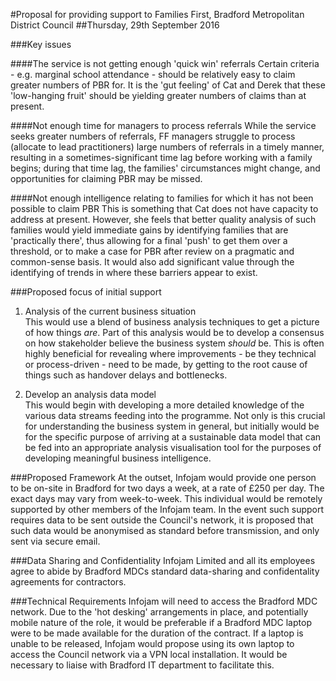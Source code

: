 #Proposal for providing support to Families First, Bradford Metropolitan District Council
##Thursday, 29th September 2016

###Key issues

####The service is not getting enough 'quick win' referrals
Certain criteria - e.g. marginal school attendance - should be relatively easy to claim greater numbers of PBR for.  It is the 'gut feeling' of Cat and Derek that these 'low-hanging fruit' should be yielding greater numbers of claims than at present.  </br>

####Not enough time for managers to process referrals
While the service seeks greater numbers of referrals, FF managers struggle to process (allocate to lead practitioners) large numbers of referrals in a timely manner, resulting in a sometimes-significant time lag before working with a family begins; during that time lag, the families' circumstances might change, and opportunities for claiming PBR may be missed.</br>

####Not enough intelligence relating to families for which it has not been possible to claim PBR
This is something that Cat does not have capacity to address at present.  However, she feels that better quality analysis of such families would yield immediate gains by identifying families that are 'practically there', thus allowing for a final 'push' to get them over a threshold, or to make a case for PBR after review on a pragmatic and common-sense basis.  It would also add significant value through the identifying of trends in where these barriers appear to exist.</br>

###Proposed focus of initial support

1. Analysis of the current business situation </br>
This would use a blend of business analysis techniques to get a picture of how things *are*.  Part of this analysis would be to develop a consensus on how stakeholder believe the business system *should* be.  This is often highly beneficial for revealing where improvements - be they technical or process-driven - need to be made, by getting to the root cause of things such as handover delays and bottlenecks.

2. Develop an analysis data model </br>
This would begin with developing a more detailed knowledge of the various data streams feeding into the programme.  Not only is this crucial for understanding the business system in general, but initially would be for the specific purpose of arriving at a sustainable data model that can be fed into an appropriate analysis visualisation tool for the purposes of developing meaningful business intelligence.

###Proposed Framework
At the outset, Infojam would provide one person to be on-site in Bradford for two days a week, at a rate of £250 per day.  The exact days may vary from week-to-week.  This individual would be remotely supported by other members of the Infojam team.  In the event such support requires data to be sent outside the Council's network, it is proposed that such data would be anonymised as standard before transmission, and only sent via secure email.

###Data Sharing and Confidentiality
Infojam Limited and all its employees agree to abide by Bradford MDCs standard data-sharing and confidentality agreements for contractors.

###Technical Requirements
Infojam will need to access the Bradford MDC network.  Due to the 'hot desking' arrangements in place, and potentially mobile nature of the role, it would be preferable if a Bradford MDC laptop were to be made available for the duration of the contract.  If a laptop is unable to be released, Infojam would propose using its own laptop to access the Council network via a VPN local installation.  It would be necessary to liaise with Bradford IT department to facilitate this.

